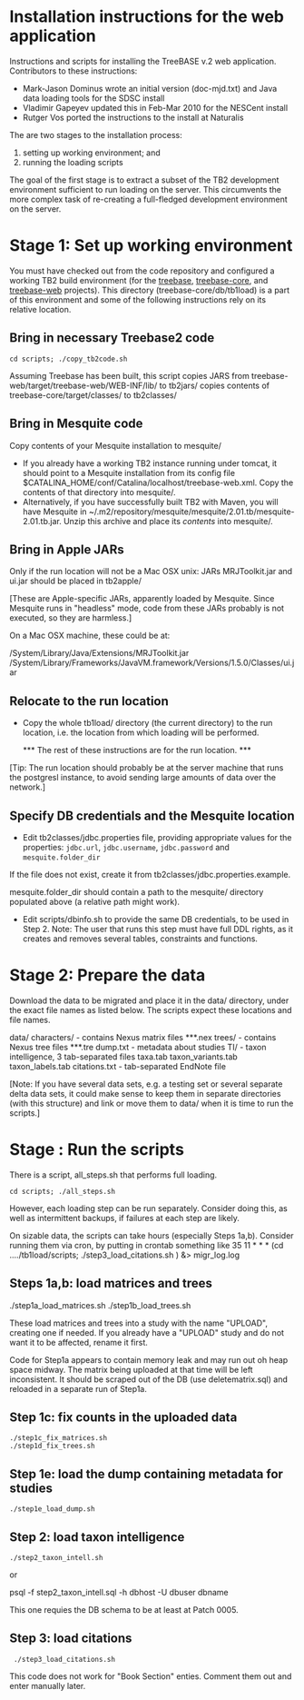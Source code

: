 Installation instructions for the web application
=================================================

Instructions and scripts for installing the TreeBASE v.2 web application. Contributors to these instructions:

- Mark-Jason Dominus wrote an initial version (doc-mjd.txt) and Java data loading tools for the SDSC install
- Vladimir Gapeyev updated this in Feb-Mar 2010 for the NESCent install
- Rutger Vos ported the instructions to the install at Naturalis

The are two stages to the installation process: 

1. setting up working environment; and 
2. running the loading scripts 

The goal of the first stage is to extract a subset of the TB2 development environment sufficient to run loading on the server.
This circumvents the more complex task of re-creating a full-fledged development environment on the server. 

<!--
Contents of this directory
==========================

- [tb2jars](tb2jars) - placeholder for dependent JARs of Treebase2
- [tb2classes](tb2classes) - placeholder for Treebase2 classes
- [apple](apple) - placeholder for MacOSX-specific JARs 
- [mesquite](mesquite) - placeholder for Mesquite code 
- [data](data) - placeholder for the data files to be migrated 
- [scripts](scripts) - shell and SQL scripts to run for loading; the scripts invoke code from tb2classes, which relies on jars 
  in `tb2jars`, `mesquite`, and `apple`.
-->

Stage 1: Set up working environment
===================================

You must have checked out from the code repository and configured a working TB2 build environment (for the [treebase](../../../), 
[treebase-core](../../), and [treebase-web](../../treebase-web) projects). This directory (treebase-core/db/tb1load) is a part of 
this environment and some of the following instructions rely on its relative location.  

Bring in necessary Treebase2 code 
---------------------------------

    cd scripts; ./copy_tb2code.sh 

Assuming Treebase has been built, this script copies JARS from treebase-web/target/treebase-web/WEB-INF/lib/ to tb2jars/ copies contents 
of treebase-core/target/classes/ to tb2classes/

Bring in Mesquite code 
----------------------

Copy contents of your Mesquite installation to mesquite/

- If you already have a working TB2 instance running under tomcat, it should point to a Mesquite installation from its config 
  file $CATALINA_HOME/conf/Catalina/localhost/treebase-web.xml.  Copy the contents of that directory into mesquite/.  
- Alternatively, if you have successfully built TB2 with Maven, you will have Mesquite in 
  ~/.m2/repository/mesquite/mesquite/2.01.tb/mesquite-2.01.tb.jar. Unzip this archive and place its *contents* into mesquite/.

Bring in Apple JARs
-------------------

Only if the run location will not be a Mac OSX unix: JARs MRJToolkit.jar and ui.jar should be placed in tb2apple/

[These are Apple-specific JARs, apparently loaded by Mesquite.  Since Mesquite runs in "headless" mode, code from these JARs 
probably is not executed, so they are harmless.]

On a Mac OSX machine, these could be at: 

/System/Library/Java/Extensions/MRJToolkit.jar  /System/Library/Frameworks/JavaVM.framework/Versions/1.5.0/Classes/ui.jar 

Relocate to the run location 
----------------------------

*  Copy the whole tb1load/ directory (the current directory) to the run location, i.e. the location from which loading will be 
   performed.

   *** The rest of these instructions are for the run location. ***

[Tip: The run location should probably be at the server machine that runs the postgresl instance, to avoid sending large 
amounts of data over the network.]

Specify DB credentials and the Mesquite location
------------------------------------------------

*  Edit tb2classes/jdbc.properties file, providing appropriate values for the properties: 
  `jdbc.url`, `jdbc.username`, `jdbc.password` and `mesquite.folder_dir`

If the file does not exist, create it from tb2classes/jdbc.properties.example. 

mesquite.folder_dir should contain a path to the mesquite/ directory populated above (a relative path might work). 

*  Edit scripts/dbinfo.sh to provide the same DB credentials, to be used in Step 2. Note: The user that runs this step must have 
   full DDL rights, as it creates and removes several tables, constraints and functions. 

Stage 2: Prepare the data 
========================

Download the data to be migrated and place it in the data/ directory, under the exact file names as listed below. The scripts expect these locations and file names. 

  data/ 
    characters/            - contains Nexus matrix files  ***.nex 
    trees/                 - contains Nexus tree files ***.tre 
    dump.txt               - metadata about studies
    TI/                    - taxon intelligence, 3 tab-separated files
      taxa.tab 
      taxon_variants.tab 
      taxon_labels.tab 
    citations.txt           - tab-separated EndNote file

[Note: If you have several data sets, e.g. a testing set or several separate delta data sets, it could make sense to keep them in 
separate directories (with this structure) and link or move them to data/ when it is time to run the scripts.] 

Stage : Run the scripts
========================

There is a script, all_steps.sh that performs full loading. 

    cd scripts; ./all_steps.sh

However, each loading step can be run separately.  Consider doing this, as well as intermittent backups, if failures at each step 
are likely. 

On sizable data, the scripts can take hours (especially Steps 1a,b).  Consider running them via cron, by putting in crontab 
something like 
35 11 * * * (cd ..../tb1load/scripts; ./step3_load_citations.sh ) &> migr_log.log


Steps 1a,b: load matrices and trees
-----------------------------------
  ./step1a_load_matrices.sh
  ./step1b_load_trees.sh 

These load matrices and trees into a study with the name "UPLOAD", creating one if needed.  If you already have a "UPLOAD" study 
and do not want it to be affected, rename it first.

Code for Step1a appears to contain memory leak and may run out oh heap space midway.  The matrix being uploaded at that time will 
be left inconsistent.  It should be scraped out of the DB (use deletematrix.sql) and reloaded in a separate run of Step1a. 

Step 1c: fix counts in the uploaded data  
----------------------------------------

    ./step1c_fix_matrices.sh 
    ./step1d_fix_trees.sh 

Step 1e: load the dump containing metadata for studies 
------------------------------------------------------ 

    ./step1e_load_dump.sh 

Step 2: load taxon intelligence 
-------------------------------

    ./step2_taxon_intell.sh

or

   psql -f step2_taxon_intell.sql -h dbhost -U dbuser dbname 

This one requies the DB schema to be at least at Patch 0005.

Step 3: load citations
----------------------
 
     ./step3_load_citations.sh

This code does not work for "Book Section" enties.  Comment them out and enter manually later. 
